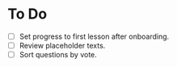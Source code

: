 # To Do

- [ ] Set progress to first lesson after onboarding.
- [ ] Review placeholder texts.
- [ ] Sort questions by vote.
